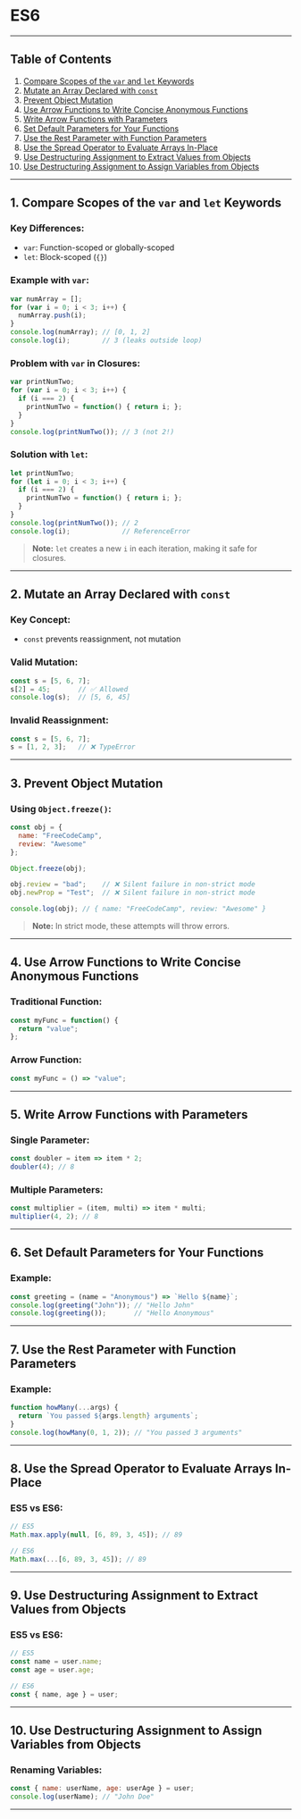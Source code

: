 # ES6

---

## Table of Contents

1. [Compare Scopes of the `var` and `let` Keywords](#1-compare-scopes-of-the-var-and-let-keywords)
2. [Mutate an Array Declared with `const`](#2-mutate-an-array-declared-with-const)
3. [Prevent Object Mutation](#3-prevent-object-mutation)
4. [Use Arrow Functions to Write Concise Anonymous Functions](#4-use-arrow-functions-to-write-concise-anonymous-functions)
5. [Write Arrow Functions with Parameters](#5-write-arrow-functions-with-parameters)
6. [Set Default Parameters for Your Functions](#6-set-default-parameters-for-your-functions)
7. [Use the Rest Parameter with Function Parameters](#7-use-the-rest-parameter-with-function-parameters)
8. [Use the Spread Operator to Evaluate Arrays In-Place](#8-use-the-spread-operator-to-evaluate-arrays-in-place)
9. [Use Destructuring Assignment to Extract Values from Objects](#9-use-destructuring-assignment-to-extract-values-from-objects)
10. [Use Destructuring Assignment to Assign Variables from Objects](#10-use-destructuring-assignment-to-assign-variables-from-objects)

---

## 1. Compare Scopes of the `var` and `let` Keywords

### Key Differences:
- `var`: Function-scoped or globally-scoped
- `let`: Block-scoped (`{}`)

### Example with `var`:
```javascript
var numArray = [];
for (var i = 0; i < 3; i++) {
  numArray.push(i);
}
console.log(numArray); // [0, 1, 2]
console.log(i);        // 3 (leaks outside loop)
```

### Problem with `var` in Closures:
```javascript
var printNumTwo;
for (var i = 0; i < 3; i++) {
  if (i === 2) {
    printNumTwo = function() { return i; };
  }
}
console.log(printNumTwo()); // 3 (not 2!)
```

### Solution with `let`:
```javascript
let printNumTwo;
for (let i = 0; i < 3; i++) {
  if (i === 2) {
    printNumTwo = function() { return i; };
  }
}
console.log(printNumTwo()); // 2
console.log(i);             // ReferenceError
```

> **Note:** `let` creates a new `i` in each iteration, making it safe for closures.

---

## 2. Mutate an Array Declared with `const`

### Key Concept:
- `const` prevents reassignment, not mutation

### Valid Mutation:
```javascript
const s = [5, 6, 7];
s[2] = 45;       // ✅ Allowed
console.log(s);  // [5, 6, 45]
```

### Invalid Reassignment:
```javascript
const s = [5, 6, 7];
s = [1, 2, 3];   // ❌ TypeError
```

---

## 3. Prevent Object Mutation

### Using `Object.freeze()`:
```javascript
const obj = {
  name: "FreeCodeCamp",
  review: "Awesome"
};

Object.freeze(obj);

obj.review = "bad";    // ❌ Silent failure in non-strict mode
obj.newProp = "Test";  // ❌ Silent failure in non-strict mode

console.log(obj); // { name: "FreeCodeCamp", review: "Awesome" }
```

> **Note:** In strict mode, these attempts will throw errors.

---

## 4. Use Arrow Functions to Write Concise Anonymous Functions

### Traditional Function:
```javascript
const myFunc = function() {
  return "value";
};
```

### Arrow Function:
```javascript
const myFunc = () => "value";
```

---

## 5. Write Arrow Functions with Parameters

### Single Parameter:
```javascript
const doubler = item => item * 2;
doubler(4); // 8
```

### Multiple Parameters:
```javascript
const multiplier = (item, multi) => item * multi;
multiplier(4, 2); // 8
```

---

## 6. Set Default Parameters for Your Functions

### Example:
```javascript
const greeting = (name = "Anonymous") => `Hello ${name}`;
console.log(greeting("John")); // "Hello John"
console.log(greeting());       // "Hello Anonymous"
```

---

## 7. Use the Rest Parameter with Function Parameters

### Example:
```javascript
function howMany(...args) {
  return `You passed ${args.length} arguments`;
}
console.log(howMany(0, 1, 2)); // "You passed 3 arguments"
```

---

## 8. Use the Spread Operator to Evaluate Arrays In-Place

### ES5 vs ES6:
```javascript
// ES5
Math.max.apply(null, [6, 89, 3, 45]); // 89

// ES6
Math.max(...[6, 89, 3, 45]); // 89
```

---

## 9. Use Destructuring Assignment to Extract Values from Objects

### ES5 vs ES6:
```javascript
// ES5
const name = user.name;
const age = user.age;

// ES6
const { name, age } = user;
```

---

## 10. Use Destructuring Assignment to Assign Variables from Objects

### Renaming Variables:
```javascript
const { name: userName, age: userAge } = user;
console.log(userName); // "John Doe"
```

---

